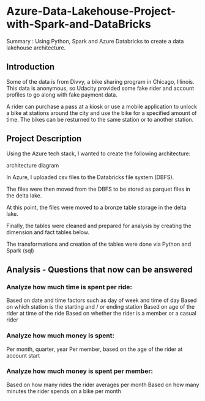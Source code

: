 # Azure-Data-Lakehouse-Project-with-Spark-and-DataBricks
Summary : Using Python, Spark and Azure Databricks to create a data lakehouse architecture.

## Introduction
Some of the data is from Divvy, a bike sharing program in Chicago, Illinois. This data is anonymous, so Udacity provided some fake rider and account profiles to go along with fake payment data.

A rider can purchase a pass at a kiosk or use a mobile application to unlock a bike at stations around the city and use the bike for a specified amount of time. The bikes can be resturned to the same station or to another station.

## Project Description
Using the Azure tech stack, I wanted to create the following architecture:

architecture diagram

In Azure, I uploaded csv files to the Databricks file system (DBFS).

The files were then moved from the DBFS to be stored as parquet files in the delta lake.

At this point, the files were moved to a bronze table storage in the delta lake.

Finally, the tables were cleaned and prepared for analysis by creating the dimension and fact tables below.

The transformations and creation of the tables were done via Python and Spark (sql)


## Analysis - Questions that now can be answered
### Analyze how much time is spent per ride:

Based on date and time factors such as day of week and time of day
Based on which station is the starting and / or ending station
Based on age of the rider at time of the ride
Based on whether the rider is a member or a casual rider
### Analyze how much money is spent:

Per month, quarter, year
Per member, based on the age of the rider at account start
### Analyze how much money is spent per member:

Based on how many rides the rider averages per month
Based on how many minutes the rider spends on a bike per month
